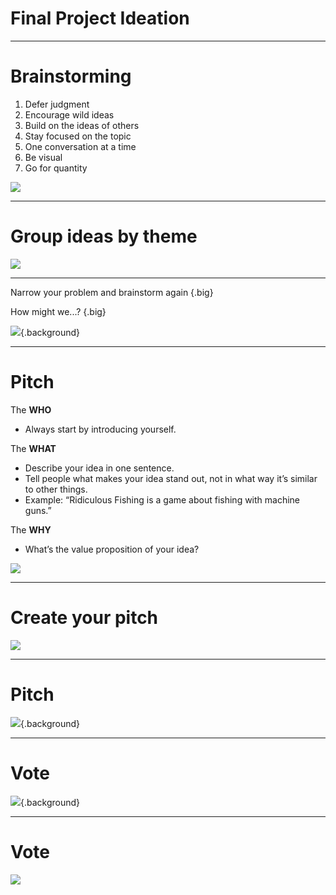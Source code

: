# Final Project Ideation

<!--
Materials needed:
Dot-stickers
Self stick easel pads (flipchart)
Colorful sharpies
Lots of post-it notes


Make sure to go over capstone project requirements and format before this activity
-->

---

# Brainstorming

1.  Defer judgment
1.  Encourage wild ideas
1.  Build on the ideas of others 
1.  Stay focused on the topic 
1.  One conversation at a time 
1.  Be visual 
1.  Go for quantity 

![](res/projectideation01.jpg)

<!--
We’ll do 2 rounds of brainstorming: the first is very general, to give them practice brainstorming and get general ideas / areas of interest.
The second will be much more specific, focused on a specific idea.

For the first round, go over the brainstorming rules.
Read and elaborate on each one, highlighting their importance. For example:
Brainstorming should be completely judgement free
Crazy ideas are more than welcome (even if they are infeasible, they may inspire another great and more realistic idea)
Each idea should be on a single post-it note (no post-it notes with multiple ideas)
They should be as visual as possible. Sometimes just an image can be better than a description.

After going over the rules, make sure everyone has lots of markers and post-it notes at hand.
Set a timer for 3 minutes and tell them to come up with as many ideas as possible about what they want to do for their final project. 

Next step: Share out and cluster

Reference: The Field Guide to Human-Centered Design - A step-by-step guide that will get you solving problems like a designer. - By IDEO.org - http://www.designkit.org/resources/1 (pages 94-95)

You can get students to move around the class, maybe sit in groups or everybody gets up. Set a 3 minute timer and ask them to write down as many ideas as possible. Go for quantity, not quality. Be visual (images are better than words).
Watch: https://www.ideou.com/pages/brainstorming
Read: https://challenges.openideo.com/blog/seven-tips-on-better-brainstorming
More details on how to direct this activity: 
http://www.designkit.org/methods/1
http://www.designkit.org/methods/28


Source: photo by TeroVesalainen on Pixabay: https://pixabay.com/photos/thought-idea-innovation-imagination-2123970/
-->

---

# Group ideas by theme

![](res/projectideation02.jpg)

<!--
Ask students to come up and share their ideas, one by one, sticking the post-it notes on the whiteboard (make sure there’s a large clean area).
You may way to ask all of them to get up and gather around the whiteboard, so it’s easier to hear each other and it’s more dynamic.

Make sure to enforce the “one conversation at a time.”
Anyone can start, and others should jump in and share similar ideas or build on the ideas of one another.

As they share out, ask them to start roughly clustering similar ideas.
 
After everyone shares their ideas, give them 5 minutes to group the ideas by theme (create or revise clusters and use markers to identify each cluster).

Next step: Frame a problem and brainstorm again.

For further reading on how to facilitate this part, look at pages 97-98 of the IDEO book.

Source: photo by Jo Szczepanska on Unsplash: https://unsplash.com/photos/bjemWZcNF34
-->

---

Narrow your problem and brainstorm again {.big}

How might we...? {.big}

![](res/projectideation03.jpg){.background}

<!--
Now it’s time to narrow down a problem and brainstorm the idea that they are going to pitch. 
Each student should pick a theme or idea from the previous step and frame it as a “how might we” problem.
For example, suppose one of the ideas was “identify skin cancer,” which was grouped in the “healthcare” cluster. One might frame this problem as “How might we use machine learning to identify photos of skin cancer?” or yet “How might we make it easier for people to detect skin cancer early?”
This can then eventually become the idea for a mobile app that allows you to take pictures or moles or skin tags, and get a confidence interval of how likely that is to be skin cancer (All About Moles was one of the capstone projects for the pilot at Mills College)

Everyone should have the problem statement written down on a post-it note in front of them (one for each student, as this portion is also individual).
Then, set the timer for another 3 minutes and ask them to come up with ideas to solve that problem. It’s important to stay focused on the problem that they wrote down.

They will use these ideas to create a pitch. The best ideas will be selected and we will only form groups at the very end.

Next step: pitch your idea.

Further reading: pages 85-87 of IDEO book

Source: image by SplitShire from Pixabay: https://pixabay.com/photos/focus-telephoto-lens-lens-loupe-407244/ 
-->

---

# Pitch

The **WHO**
* Always start by introducing yourself.

The **WHAT**
* Describe your idea in one sentence.
* Tell people what makes your idea stand out, not in what way it’s similar to other things.
* Example: “Ridiculous Fishing is a game about fishing with machine guns.”

The **WHY**
* What’s the value proposition of your idea?

![](res/projectideation04.png)

<!--
First, go over how to create a pitch. They will have 2 minutes to convey their idea and convince others of how awesome it is. A pitch must have:

Who: In one or 2 sentences, say who you are with a focus on what makes you qualified to lead the project that you’re proposing. More than that, you want to describe yourself in a way that the person will remember why you’re the most qualified person to make this happen.
What: This is the meat of the pitch. Describe your idea in one sentence.
Why: This is all about the value proposition. What are you adding, what are users getting they wouldn’t get otherwise? How will “what you’re pitching” achieve the value proposition. What is the reason for you to be offering them this value proposition. What are your reasons? Why should I care?

Source: image by OpenClipart-Vectors on Pixabay https://pixabay.com/vectors/fight-fist-mic-microphone-music-1296057/
-->

---

# Create your pitch

![](res/projectideation05.png)

<!--

Distribute the self-stick flipchart paper and give them 15-20 minutes to create their pitch.
The who/what/why should be clearly stated on each paper (including the student’s name, this will be helpful during group formation).
Drawings and visual representations are always encouraged!

Source: image by Manfred Steger from Pixabay: https://pixabay.com/vectors/pixel-cells-idea-visualization-3976295/ 
-->

--- 

# Pitch

![](res/projectideation06.jpg){.background}

<!--
Leave 45-60 minutes for pitches. Each pitch is 2 minutes. 
Assign a person to keep the timing.
Assign someone to put the posters up after each presentation. The posters should be clustered by themes, eg, put all posters of healthcare related ideas on 1 wall or corner, all posters with education related ideas on another, etc.

Source: image by freestocks-photos from Pixabay: https://pixabay.com/photos/audio-concert-mic-microphone-music-2941753/  
-->

---

# Vote

![](res/projectideation07.jpg){.background}

<!--
After the pitches, distribute 3 dot stickers to each person. Give them 15 minutes to go around and review the ideas, ask questions, and vote. They can use their 3 votes however they want: they can vote in 1, 2, or 3 projects, and they may or may not vote on their own project. Their vote should reflect which projects they’d like to work on.

Source: photo by Paul Bence on Unsplash: https://unsplash.com/photos/11gPy_c8R8Y
-->

---

# Vote

![](res/projectideation08.jpg)

<!--
We will form groups of 3 or 4. (make this a hard rule!)
Select the x most voted ideas and discard the posters that weren’t selected, where x is the number of groups. (Depending on the number of students, figure out how many groups of 3 or 4 you can form).

Announce the winning ideas and explain the group sizes and how many groups there needs to be. Given the constraints, let them go around the room and talk to their peers to form groups. Once a group is formed, write down their names and project, and give them the rest of the time to brainstorm and organize.

Source: image by Alexas_Fotos from Pixabay: https://pixabay.com/photos/team-teamwork-together-strategy-3393037/  
-->
